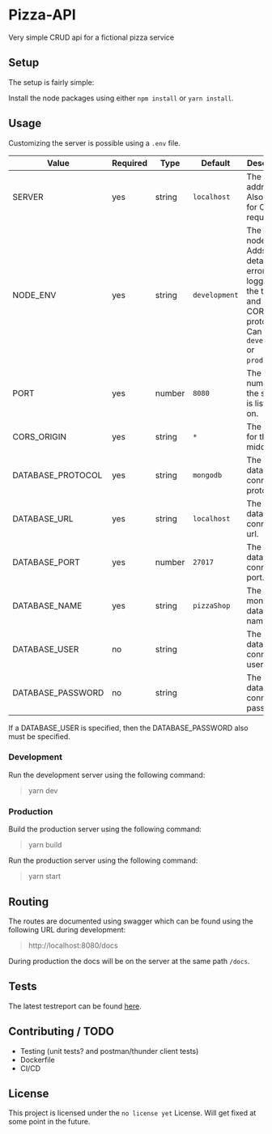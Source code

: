 # Pizza-API

Very simple CRUD api for a fictional pizza service

## Setup

The setup is fairly simple:

Install the node packages using either `npm install` or `yarn install`.

## Usage

Customizing the server is possible using a `.env` file.

| Value             | Required | Type   | Default       | Description                                                                                                                              |
| ----------------- | -------- | ------ | ------------- | ---------------------------------------------------------------------------------------------------------------------------------------- |
| SERVER            | yes      | string | `localhost`   | The server address. Also used for CORS requests                                                                                          |
| NODE_ENV          | yes      | string | `development` | The server node env. Adds more detailed error logging to the terminal and sets CORS protocol. Can only be `development` or `production`. |
| PORT              | yes      | number | `8080`        | The port number that the server is listening on.                                                                                         |
| CORS_ORIGIN       | yes      | string | `*`           | The origin for the cors middleware.                                                                                                      |
| DATABASE_PROTOCOL | yes      | string | `mongodb`     | The database connection protocol.                                                                                                        |
| DATABASE_URL      | yes      | string | `localhost`   | The database connection url.                                                                                                             |
| DATABASE_PORT     | yes      | number | `27017`       | The database connection port.                                                                                                            |
| DATABASE_NAME     | yes      | string | `pizzaShop`   | The used mongo database name.                                                                                                            |
| DATABASE_USER     | no       | string |               | The database connection username.                                                                                                        |
| DATABASE_PASSWORD | no       | string |               | The database connection password.                                                                                                        |

If a DATABASE_USER is specified, then the DATABASE_PASSWORD also must be specified.

### Development

Run the development server using the following command:

> yarn dev

### Production

Build the production server using the following command:

> yarn build

Run the production server using the following command:

> yarn start

## Routing

The routes are documented using swagger which can be found using the following URL during development:

> http://localhost:8080/docs

During production the docs will be on the server at the same path `/docs`.

## Tests

The latest testreport can be found [here](test-coverage.md).

## Contributing / TODO

- Testing (unit tests? and postman/thunder client tests)
- Dockerfile
- CI/CD

## License

This project is licensed under the `no license yet` License. Will get fixed at some point in the future.
